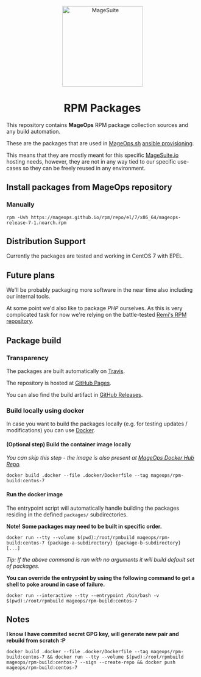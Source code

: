 <p align="center">
  <img align="center" alt="MageSuite" width="211" src="https://avatars2.githubusercontent.com/u/56443641?s=350&v=4">
</p>

<h1 align="center">RPM Packages</h1>

This repository contains **MageOps** RPM package collection sources and any build automation.

These are the packages that are used in [MageOps.sh](https://github.com/mageops) [ansible provisioning](https://github.com/mageops/ansible-workflow).

This means that they are mostly meant for this specific [MageSuite.io](https://github.com/magesuite) 
hosting needs, however, they are not in any way tied to our specific use-cases so they can be 
freely reused in any environment.

## Install packages from MageOps repository

### Manually 

```
rpm -Uvh https://mageops.github.io/rpm/repo/el/7/x86_64/mageops-release-7-1.noarch.rpm
```

## Distribution Support

Currently the packages are tested and working in CentOS 7 with EPEL.


## Future plans

We'll be probably packaging more software in the near time also including our internal tools.

At some point we'd also like to package *PHP* ourselves. As this is very complicated task for now
we're relying on the battle-tested [Remi's RPM repository](https://rpms.remirepo.net/).


## Package build 

### Transparency

The packages are built automatically on [Travis](https://travis-ci.com/mageops/rpm).

The repository is hosted at [GitHub Pages](https://mageops.github.io/rpm/).

You can also find the build artifact in [GitHub Releases](https://github.com/mageops/rpm/releases).

### Build locally using docker

In case you want to build the packages locally (e.g. for testing updates / modifications) you
can use [Docker](https://docs.docker.com/install/).

#### (Optional step) Build the container image locally

_You can skip this step - the image is also present at [MageOps Docker Hub Repo](https://hub.docker.com/r/mageops/rpm-build)._

```
docker build .docker --file .docker/Dockerfile --tag mageops/rpm-build:centos-7
```

#### Run the docker image

The entrypoint script will automatically handle building the packages residing in the defined `packages/` subdirectories.

**Note! Some packages may need to be built in specific order.**

```
docker run --tty --volume $(pwd):/root/rpmbuild mageops/rpm-build:centos-7 {package-a-subdirectory} {package-b-subdirectory}  [...]
```

_Tip: If the above command is ran with no arguments it will build default set of packages._

**You can override the entrypoint by using the following command to get a shell to poke around in case of failure.**

```
docker run --interactive --tty --entrypoint /bin/bash -v $(pwd):/root/rpmbuild mageops/rpm-build:centos-7
```


## Notes

**I know I have commited secret GPG key, will generate new pair and rebuild from scratch :P**

```
docker build .docker --file .docker/Dockerfile --tag mageops/rpm-build:centos-7 && docker run --tty --volume $(pwd):/root/rpmbuild mageops/rpm-build:centos-7 --sign --create-repo && docker push mageops/rpm-build:centos-7
```